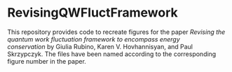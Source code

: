 # RevisingQWFluctFramework


This repository provides code to recreate figures for the paper _Revising the quantum work fluctuation framework to encompass energy conservation_ by Giulia Rubino, Karen V. Hovhannisyan, and Paul Skrzypczyk. The files have been named according to the corresponding figure number in the paper.
